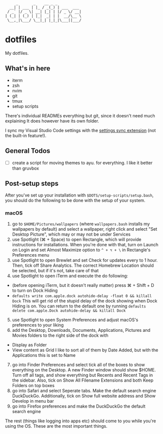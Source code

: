 ```text
     _       _    __ _ _
  __| | ___ | |_ / _(_) | ___  ___
 / _` |/ _ \| __| |_| | |/ _ \/ __|
| (_| | (_) | |_|  _| | |  __/\__ \
 \__,_|\___/ \__|_| |_|_|\___||___/
```

# dotfiles

My dotfiles.

## What's in here

- iterm
- zsh
- nvim
- git
- tmux
- setup scripts

There's individual READMEs everything but git, since it doesn't need much explaining It does however have its own folder.

I sync my Visual Studio Code settings with the [settings sync extension](https://marketplace.visualstudio.com/items?itemName=Shan.code-settings-sync) (not the built-in feature!).

## General Todos

- [ ] create a script for moving themes to ayu. for everything. I like it better than gruvbox

## Post-setup steps

After you've set up your installation with `$DOTS/setup-scripts/setup.bash`, you should do the following to be done with the setup of your system.

### macOS

1. go to `$HOME/Pictures/wallpapers` (where `wallpapers.bash` installs my wallpapers by default) and select a wallpaper, right click and select "Set Desktop Picture", which may or may not be under Services
2. use Spotlight (⌘ + Space) to open Rectangle, which will provide instructions for installations. When you're done with that, turn on Launch on Login and set Almost Maximize option to `^ + ⌥ + \` in Rectangle's Preferences menu
3. use Spotlight to open Brewlet and set Check for updates every to 1 hour. Then, tick off Share Analytics. The correct Homebrew Location should be selected, but if it's not, take care of that
4. use Spotlight to open iTerm and execute the do following:
  - (before opening iTerm, but it doesn't really matter) press ⌘ + Shift + D to turn on Dock Hiding
  - `defaults write com.apple.dock autohide-delay -float 0 && killall Dock`
    This will get rid of the stupid delay of the dock showing when Dock Hiding is on. You can return to the default one by running
    `defaults delete com.apple.Dock autohide-delay && killall Dock`
5. use Spotlight to open System Preferences and adjust macOS's preferences to your liking
6. add the Desktop, Downloads, Documents, Applications, Pictures and Movies folders to the right side of the dock with
  - Display as Folder
  - View content as Grid
  I like to sort all of them by Date Added, but with the Applications this is set to Name
7. go into Finder Preferences and select tick all of the boxes to show everything on the Desktop. A new Finder window should show $HOME. Turn off all tags, and show everything but Recents and Recent Tags in the sidebar. Also, tick on Show All Filename Extensions and both Keep Folders on top boxes
8. go into Safari and select Seperate tabs. Make the default search engine DuckDuckGo. Additionally, tick on Show full website address and Show Develop in menu bar
9. go into Firefox preferences and make the DuckDuckGo the default search engine

The rest (things like logging into apps etc) should come to you while you're using the OS. These are the most important things.
